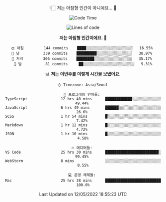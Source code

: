 <div align='center'>
 
👇🏻 저는 아침형 인간이 아니예요... 🙊
 
<!--START_SECTION:waka-->
![Code Time](http://img.shields.io/badge/Code%20Time-1%2C456%20hrs%207%20mins-blue)

![Lines of code](https://img.shields.io/badge/%EC%A0%80%EB%8A%94%20%EC%97%AC%ED%83%9C%EA%B9%8C%EC%A7%80%20-224%20Thousand%20%EC%A4%84%EC%9D%98%20%EC%BD%94%EB%93%9C%EB%A5%BC%20%EC%9E%91%EC%84%B1%ED%96%88%EC%96%B4%EC%9A%94.-blue)

**저는 아침형 인간이에요. 🐤** 

```text
🌞 아침         144 commits    ████░░░░░░░░░░░░░░░░░░░░░   16.55% 
🌆 낮　         339 commits    █████████░░░░░░░░░░░░░░░░   38.97% 
🌃 저녁         306 commits    ████████░░░░░░░░░░░░░░░░░   35.17% 
🌙 밤　         81 commits     ██░░░░░░░░░░░░░░░░░░░░░░░   9.31%

```


📊 **저는 이번주를 이렇게 시간을 보냈어요.** 

```text
⌚︎ Timezone: Asia/Seoul

💬 프로그래밍 언어들: 
TypeScript               12 hrs 40 mins      ████████████░░░░░░░░░░░░░   49.44% 
JavaScript               6 hrs 49 mins       ██████░░░░░░░░░░░░░░░░░░░   26.6% 
SCSS                     1 hr 54 mins        █░░░░░░░░░░░░░░░░░░░░░░░░   7.42% 
Markdown                 1 hr 12 mins        █░░░░░░░░░░░░░░░░░░░░░░░░   4.72% 
JSON                     1 hr 10 mins        █░░░░░░░░░░░░░░░░░░░░░░░░   4.58%

🔥 에디터들: 
VS Code                  25 hrs 30 mins      ████████████████████████░   99.45% 
WebStorm                 8 mins              ░░░░░░░░░░░░░░░░░░░░░░░░░   0.55%

💻 운영 체제들: 
Mac                      25 hrs 38 mins      █████████████████████████   100.0%

```


 Last Updated on 12/05/2022 18:55:23 UTC
<!--END_SECTION:waka-->
 </div>
<!---
Emewjin/Emewjin is a ✨ special ✨ repository because its `README.md` (this file) appears on your GitHub profile.
You can click the Preview link to take a look at your changes.
--->
